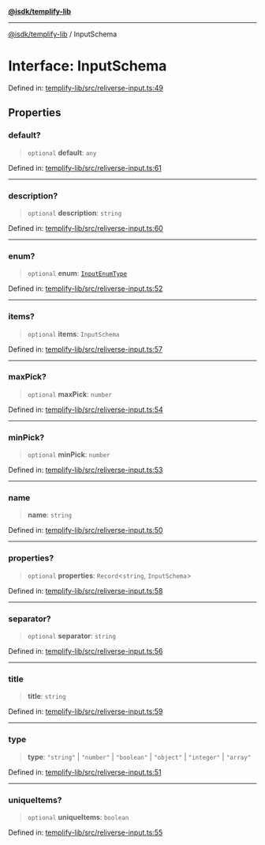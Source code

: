 [**@isdk/templify-lib**](../README.md)

***

[@isdk/templify-lib](../globals.md) / InputSchema

# Interface: InputSchema

Defined in: [templify-lib/src/reliverse-input.ts:49](https://github.com/isdk/templify-lib.js/blob/a5ba1d5b12827ec345476be84dc8b8526ad30e2c/src/reliverse-input.ts#L49)

## Properties

### default?

> `optional` **default**: `any`

Defined in: [templify-lib/src/reliverse-input.ts:61](https://github.com/isdk/templify-lib.js/blob/a5ba1d5b12827ec345476be84dc8b8526ad30e2c/src/reliverse-input.ts#L61)

***

### description?

> `optional` **description**: `string`

Defined in: [templify-lib/src/reliverse-input.ts:60](https://github.com/isdk/templify-lib.js/blob/a5ba1d5b12827ec345476be84dc8b8526ad30e2c/src/reliverse-input.ts#L60)

***

### enum?

> `optional` **enum**: [`InputEnumType`](../type-aliases/InputEnumType.md)

Defined in: [templify-lib/src/reliverse-input.ts:52](https://github.com/isdk/templify-lib.js/blob/a5ba1d5b12827ec345476be84dc8b8526ad30e2c/src/reliverse-input.ts#L52)

***

### items?

> `optional` **items**: `InputSchema`

Defined in: [templify-lib/src/reliverse-input.ts:57](https://github.com/isdk/templify-lib.js/blob/a5ba1d5b12827ec345476be84dc8b8526ad30e2c/src/reliverse-input.ts#L57)

***

### maxPick?

> `optional` **maxPick**: `number`

Defined in: [templify-lib/src/reliverse-input.ts:54](https://github.com/isdk/templify-lib.js/blob/a5ba1d5b12827ec345476be84dc8b8526ad30e2c/src/reliverse-input.ts#L54)

***

### minPick?

> `optional` **minPick**: `number`

Defined in: [templify-lib/src/reliverse-input.ts:53](https://github.com/isdk/templify-lib.js/blob/a5ba1d5b12827ec345476be84dc8b8526ad30e2c/src/reliverse-input.ts#L53)

***

### name

> **name**: `string`

Defined in: [templify-lib/src/reliverse-input.ts:50](https://github.com/isdk/templify-lib.js/blob/a5ba1d5b12827ec345476be84dc8b8526ad30e2c/src/reliverse-input.ts#L50)

***

### properties?

> `optional` **properties**: `Record`\<`string`, `InputSchema`\>

Defined in: [templify-lib/src/reliverse-input.ts:58](https://github.com/isdk/templify-lib.js/blob/a5ba1d5b12827ec345476be84dc8b8526ad30e2c/src/reliverse-input.ts#L58)

***

### separator?

> `optional` **separator**: `string`

Defined in: [templify-lib/src/reliverse-input.ts:56](https://github.com/isdk/templify-lib.js/blob/a5ba1d5b12827ec345476be84dc8b8526ad30e2c/src/reliverse-input.ts#L56)

***

### title

> **title**: `string`

Defined in: [templify-lib/src/reliverse-input.ts:59](https://github.com/isdk/templify-lib.js/blob/a5ba1d5b12827ec345476be84dc8b8526ad30e2c/src/reliverse-input.ts#L59)

***

### type

> **type**: `"string"` \| `"number"` \| `"boolean"` \| `"object"` \| `"integer"` \| `"array"`

Defined in: [templify-lib/src/reliverse-input.ts:51](https://github.com/isdk/templify-lib.js/blob/a5ba1d5b12827ec345476be84dc8b8526ad30e2c/src/reliverse-input.ts#L51)

***

### uniqueItems?

> `optional` **uniqueItems**: `boolean`

Defined in: [templify-lib/src/reliverse-input.ts:55](https://github.com/isdk/templify-lib.js/blob/a5ba1d5b12827ec345476be84dc8b8526ad30e2c/src/reliverse-input.ts#L55)
